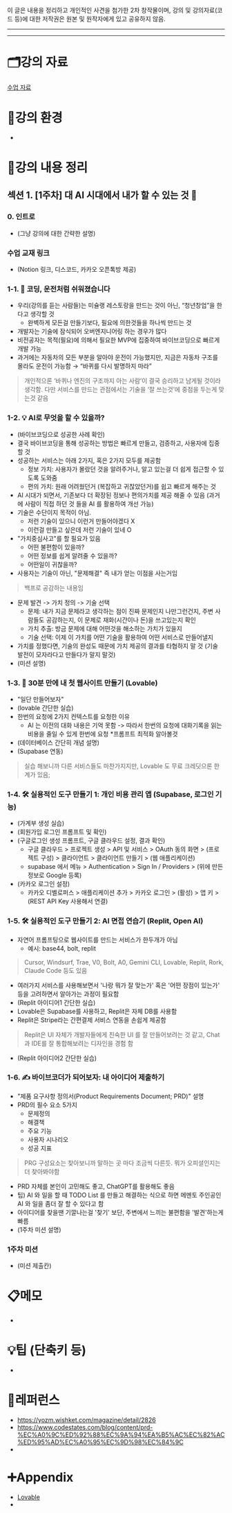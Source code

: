 이 글은 내용을 정리하고 개인적인 사견을 첨가한 2차 창작물이며, 강의 및 강의자료(코드 등)에 대한 저작권은 원본 및 원작자에게 있고 공유하지 않음.

---

---

# 🗂강의 자료

[수업 자료](https://www.notion.so/258ccfa5855c80d5b6fafd7c535bf24d?pvs=21)

# 🌈강의 환경

- 

# 📝강의 내용 정리

## 섹션 1. [1주차] 대 AI 시대에서 내가 할 수 있는 것 🌱

### 0. 인트로

- (그냥 강의에 대한 간략한 설명)

### 수업 교재 링크

- (Notion 링크, 디스코드, 카카오 오픈톡방 제공)

### 1-1. 🚗 코딩, 운전처럼 쉬워졌습니다

- 우리(강의를 듣는 사람들)는 미슐랭 레스토랑을 만드는 것이 아닌, “청년창업”을 한다고 생각할 것
    - 완벽하게 모든걸 만들기보다, 필요에 의한것들을 하나씩 만드는 것
- 개발자는 기술에 잠식되어 오버엔지니어링 하는 경우가 많다
- 비전공자는 목적(필요)에 의해서 필요한 MVP에 집중하여 바이브코딩으로 빠르게 개발 가능
- 과거에는 자동차의 모든 부분을 알아야 운전이 가능했지만, 지금은 자동차 구조를 몰라도 운전이 가능함 → “바퀴를 다시 발명하지 마라”

> 개인적으론 ‘바퀴나 엔진의 구조까지 아는 사람’이 결국 승리하고 남게될 것이라 생각함. 다만 서비스를 만드는 관점에서는 기술을 ‘잘 쓰는것’에 중점을 두는게 맞는것 같음
> 

### 1-2. 💡 AI로 무엇을 할 수 있을까?

- (바이브코딩으로 성공한 사례 확인)
- 결국 바이브코딩을 통해 성공하는 방법은 빠르게 만들고, 검증하고, 사용자에 집중할 것
- 성공하는 서비스는 아래 2가지, 혹은 2가지 모두를 제공함
    - 정보 가치: 사용자가 몰랐던 것을 알려주거나, 알고 있는걸 더 쉽게 접근할 수 있도록 도와줌
    - 편의 가치: 원래 어려웠던거 (복잡하고 귀찮았던거)를 쉽고 빠르게 해주는 것
- AI 시대가 되면서, 기존보다 더 확장된 정보나 편의가치를 제공 해줄 수 있음 (과거에 사람이 직접 하던 것 들을 AI 를 활용하여 개선 가능)
- 기술은 수단이지 목적이 아님.
    - 저런 기술이 있으니 이런거 만들어야겠다 X
    - 이런걸 만들고 싶은데 저런 기술이 있네 O
- "가치중심사고"를 할 필요가 있음
    - 어떤 불편함이 있을까?
    - 어떤 정보를 쉽게 알려줄 수 있을까?
    - 어떤일이 귀찮을까?
- 사용자는 기술이 아닌, "문제해결" 즉 내가 얻는 이점을 사는거임

> 백프로 공감하는 내용임
> 
- 문제 발견 -> 가치 정의 -> 기술 선택
    - 문제: 내가 지금 문제라고 생각하는 점이 진짜 문제인지 나만그런건지, 주변 사람들도 공감하는지, 이 문제로 재화(시간이나 돈)을 쓰고있는지 확인
    - 가치 추출: 방금 문제에 대해 어떤것을 해소하는 가치가 있을지
    - 기술 선택: 이제 이 가치를 어떤 기술을 활용하여 어떤 서비스로 만들어낼지
- 가치를 정했다면, 기술의 완성도 때문에 가치 제공의 결과를 타협하지 말 것 (기술 발전이 모자라다고 만들다가 말지 말것)
- (미션 설명)

### 1-3. 🚀 30분 만에 내 첫 웹사이트 만들기 (Lovable)

- "일단 만들어보자"
- (lovable 간단한 실습)
- 한번의 요청에 2가지 컨텍스트를 요청한 이유
    - AI 는 이전의 대화 내용은 기억 못함 -> 따라서 한번의 요청에 대화기록을 읽는 비용을 줄일 수 있게 한번에 요청 *프롬프트 최적화 알아볼것
- (데이터베이스 간단히 개념 설명)
- (Supabase 연동)

> 실습 해보니까 다른 서비스들도 마찬가지지만, Lovable 도 무료 크레딧으론 한계가 있음;
> 

### 1-4. 🛠 실용적인 도구 만들기 1: 개인 비용 관리 앱 (Supabase, 로그인 기능)

- (가계부 생성 실습)
- (회원가입 로그인 프롬프트 및 확인)
- (구글로그인 생성 프롬프트, 구글 클라우드 설정, 결과 확인)
    - 구글 클라우드 > 프로젝트 생성 > API 및 서비스 > OAuth 동의 화면 > (프로젝트 구성) > 클라이언트 > 클라이언트 만들기 > (웹 애플리케이션)
    - supabase 에서 메뉴 > Authentication > Sign In / Providers > (위에 만든 정보로 Google 등록)
- (카카오 로그인 설정)
    - 카카오 디벨로퍼스 > 애플리케이션 추가 > 카카오 로그인 > (활성) > 앱 키 > (REST API Key 사용해서 연결)

### 1-5. 🛠 실용적인 도구 만들기 2: AI 면접 연습기 (Replit, Open AI)

- 자연어 프롬프팅으로 웹사이트를 만드는 서비스가 한두개가 아님
    - 예시: base44, bolt, replit

> Cursor, Windsurf, Trae, V0, Bolt, A0, Gemini CLI, Lovable, Replit, Rork, Claude Code 등도 있음
> 
- 여러가지 서비스를 사용해보면서 '나랑 뭐가 잘 맞는가' 혹은 '어떤 장점이 있는가' 등을 고려하면서 알아가는 과정이 필요함
- (Replit 아이디어1 간단한 실습)
- Lovable은 Supabase를 사용하고, Replit은 자체 DB를 사용함
- Replit은 Stripe라는 간편결제 서비스 연동을 손쉽게 제공함

> Replit은 UI 자체가 개발자들에게 친숙한 UI 를 잘 만들어보려는 것 같고, Chat과 IDE를 잘 통합해보려는 디자인을 경험 함
> 
- (Replit 아이디어2 간단한 실습)

### 1-6. ✍ 바이브코더가 되어보자: 내 아이디어 제출하기

- "제품 요구사항 정의서(Product Requirements Document; PRD)" 설명
- PRD의 필수 요소 5가지
    - 문제정의
    - 해결책
    - 주요 기능
    - 사용자 시나리오
    - 성공 지표

> PRG 구성요소는 찾아보니까 말하는 곳 마다 조금씩 다른듯. 뭐가 오피셜인지는 더 찾아봐야함
> 
- PRD 자체를 본인이 고민해도 좋고, ChatGPT를 활용해도 좋음
- 팁) AI 와 일을 할 때 TODO List 를 만들고 해결하는 식으로 하면 메멘토 주인공인 AI 와 일을 좀더 잘 할 수 있다고 함
- 아이디어를 찾을땐 기깔나는걸 '찾기' 보단, 주변에서 느끼는 불편함을 '발견'하는게 빠름
- (1주차 미션 설명)

### 1주차 미션

- (미션 제출칸)

# 📋메모

- 

# 💡팁 (단축키 등)

- 

# 🔗레퍼런스

- https://yozm.wishket.com/magazine/detail/2826
- https://www.codestates.com/blog/content/prd-%EC%A0%9C%ED%92%88%EC%9A%94%EA%B5%AC%EC%82%AC%ED%95%AD%EC%A0%95%EC%9D%98%EC%84%9C
- 

# ➕Appendix

- [Lovable](https://lovable.dev/)
-
